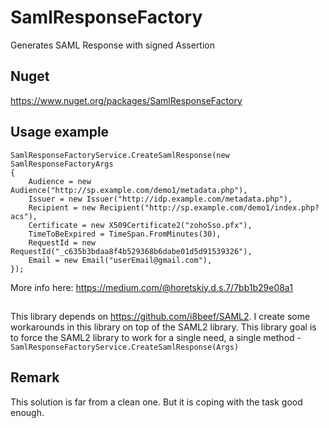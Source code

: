 # SamlResponseFactory
Generates SAML Response with signed Assertion

## Nuget
https://www.nuget.org/packages/SamlResponseFactory

## Usage example
```
SamlResponseFactoryService.CreateSamlResponse(new SamlResponseFactoryArgs
{
    Audience = new Audience("http://sp.example.com/demo1/metadata.php"),
    Issuer = new Issuer("http://idp.example.com/metadata.php"),
    Recipient = new Recipient("http://sp.example.com/demo1/index.php?acs"),
    Certificate = new X509Certificate2("zohoSso.pfx"),
    TimeToBeExpired = TimeSpan.FromMinutes(30),
    RequestId = new RequestId("_c635b3bdaa8f4b529368b6dabe01d5d91539326"),
    Email = new Email("userEmail@gmail.com"),
});
```
More info here: https://medium.com/@horetskiy.d.s.7/7bb1b29e08a1

## 
This library depends on https://github.com/i8beef/SAML2. I create some workarounds in this library on top of the SAML2 library. This library goal is to force the SAML2 library to work for a single need, a single method - `SamlResponseFactoryService.CreateSamlResponse(Args)`

## Remark
This solution is far from a clean one. But it is coping with the task good enough.
